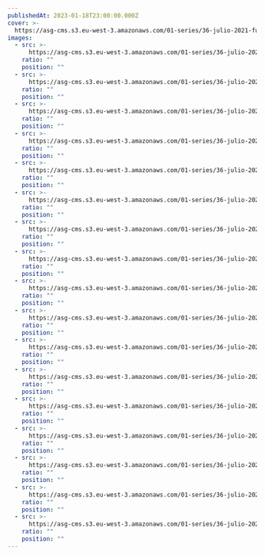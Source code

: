 ```yaml
---
publishedAt: 2023-01-18T23:00:00.000Z
cover: >-
  https://asg-cms.s3.eu-west-3.amazonaws.com/01-series/36-julio-2021-fujifilm-superia-400/08.webp
images:
  - src: >-
      https://asg-cms.s3.eu-west-3.amazonaws.com/01-series/36-julio-2021-fujifilm-superia-400/01.webp
    ratio: ""
    position: ""
  - src: >-
      https://asg-cms.s3.eu-west-3.amazonaws.com/01-series/36-julio-2021-fujifilm-superia-400/02.webp
    ratio: ""
    position: ""
  - src: >-
      https://asg-cms.s3.eu-west-3.amazonaws.com/01-series/36-julio-2021-fujifilm-superia-400/03.webp
    ratio: ""
    position: ""
  - src: >-
      https://asg-cms.s3.eu-west-3.amazonaws.com/01-series/36-julio-2021-fujifilm-superia-400/04.webp
    ratio: ""
    position: ""
  - src: >-
      https://asg-cms.s3.eu-west-3.amazonaws.com/01-series/36-julio-2021-fujifilm-superia-400/05.webp
    ratio: ""
    position: ""
  - src: >-
      https://asg-cms.s3.eu-west-3.amazonaws.com/01-series/36-julio-2021-fujifilm-superia-400/06.webp
    ratio: ""
    position: ""
  - src: >-
      https://asg-cms.s3.eu-west-3.amazonaws.com/01-series/36-julio-2021-fujifilm-superia-400/07.webp
    ratio: ""
    position: ""
  - src: >-
      https://asg-cms.s3.eu-west-3.amazonaws.com/01-series/36-julio-2021-fujifilm-superia-400/08.webp
    ratio: ""
    position: ""
  - src: >-
      https://asg-cms.s3.eu-west-3.amazonaws.com/01-series/36-julio-2021-fujifilm-superia-400/09.webp
    ratio: ""
    position: ""
  - src: >-
      https://asg-cms.s3.eu-west-3.amazonaws.com/01-series/36-julio-2021-fujifilm-superia-400/10.webp
    ratio: ""
    position: ""
  - src: >-
      https://asg-cms.s3.eu-west-3.amazonaws.com/01-series/36-julio-2021-fujifilm-superia-400/11.webp
    ratio: ""
    position: ""
  - src: >-
      https://asg-cms.s3.eu-west-3.amazonaws.com/01-series/36-julio-2021-fujifilm-superia-400/12.webp
    ratio: ""
    position: ""
  - src: >-
      https://asg-cms.s3.eu-west-3.amazonaws.com/01-series/36-julio-2021-fujifilm-superia-400/13.webp
    ratio: ""
    position: ""
  - src: >-
      https://asg-cms.s3.eu-west-3.amazonaws.com/01-series/36-julio-2021-fujifilm-superia-400/14.webp
    ratio: ""
    position: ""
  - src: >-
      https://asg-cms.s3.eu-west-3.amazonaws.com/01-series/36-julio-2021-fujifilm-superia-400/15.webp
    ratio: ""
    position: ""
  - src: >-
      https://asg-cms.s3.eu-west-3.amazonaws.com/01-series/36-julio-2021-fujifilm-superia-400/16.webp
    ratio: ""
    position: ""
  - src: >-
      https://asg-cms.s3.eu-west-3.amazonaws.com/01-series/36-julio-2021-fujifilm-superia-400/17.webp
    ratio: ""
    position: ""
---
```

